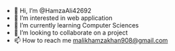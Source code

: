 - 👋 Hi, I’m @HamzaAli42692
- 👀 I’m interested in web application 
- 🌱 I’m currently learning Computer Sciences
- 💞️ I’m looking to collaborate on a project
- 📫 How to reach me malikhamzakhan908@gmail.com

<!---
HamzaAli42692/HamzaAli42692 is a ✨ special ✨ repository because its `README.md` (this file) appears on your GitHub profile.
You can click the Preview link to take a look at your changes.
--->
